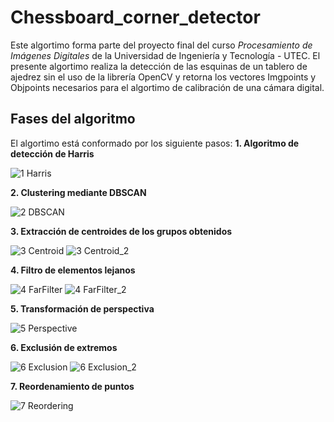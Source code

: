 # Chessboard_corner_detector
Este algortimo forma parte del proyecto final del curso *Procesamiento de Imágenes Digitales* de la Universidad de Ingeniería y Tecnología - UTEC. El presente algortimo realiza la detección de las esquinas de un tablero de ajedrez sin el uso de la librería OpenCV y retorna los vectores Imgpoints y Objpoints necesarios para el algortimo de calibración de una cámara digital.

## Fases del algoritmo
El algortimo está conformado por los siguiente pasos:
**1. Algoritmo de detección de Harris**

![1 Harris](https://github.com/EdwardCaleb/Chessboard_corner_detector/assets/40768170/5612a61e-12a4-4167-8f3e-4e6793b818cd)

**2. Clustering mediante DBSCAN**

![2 DBSCAN](https://github.com/EdwardCaleb/Chessboard_corner_detector/assets/40768170/ff7774d6-eb6c-4653-8f0f-e326d8977334)

**3. Extracción de centroides de los grupos obtenidos**

![3 Centroid](https://github.com/EdwardCaleb/Chessboard_corner_detector/assets/40768170/64887d23-4a23-40b0-95ef-2e267c25c079)
![3 Centroid_2](https://github.com/EdwardCaleb/Chessboard_corner_detector/assets/40768170/631a14b5-a17d-4b6f-b377-1d2fed2ab9e9)


**4. Filtro de elementos lejanos**

![4 FarFilter](https://github.com/EdwardCaleb/Chessboard_corner_detector/assets/40768170/9df9ab8b-c454-4cdb-8512-d8288ecaab37)
![4 FarFilter_2](https://github.com/EdwardCaleb/Chessboard_corner_detector/assets/40768170/0cce8676-a444-4b9f-baaa-5b2b5da3c5fc)

**5. Transformación de perspectiva**

![5 Perspective](https://github.com/EdwardCaleb/Chessboard_corner_detector/assets/40768170/1faff897-c3c3-4c36-b7b1-24591b68411e)

**6. Exclusión de extremos**

![6 Exclusion](https://github.com/EdwardCaleb/Chessboard_corner_detector/assets/40768170/ef4188d5-c08d-41d1-b0b8-e3f603e95618)
![6 Exclusion_2](https://github.com/EdwardCaleb/Chessboard_corner_detector/assets/40768170/dbbd4f70-0edc-477b-9730-4cdccc54b2b1)

**7. Reordenamiento de puntos**

![7 Reordering](https://github.com/EdwardCaleb/Chessboard_corner_detector/assets/40768170/864396a4-783d-4007-b767-51ab96e2db4b)
